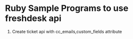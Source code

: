 Ruby Sample Programs to use freshdesk api
====================================
1. Create ticket api with cc_emails,custom_fields attribute
